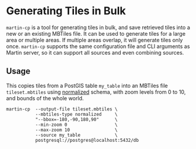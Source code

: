# Generating Tiles in Bulk

`martin-cp` is a tool for generating tiles in bulk, and save retrieved tiles into a new or an existing MBTiles file. It can be used to generate tiles for a large area or multiple areas. If multiple areas overlap, it will generate tiles only once. `martin-cp` supports the same configuration file and CLI arguments as Martin server, so it can support all sources and even combining sources.

## Usage

This copies tiles from a PostGIS table `my_table` into an MBTiles file `tileset.mbtiles` using [normalized](mbtiles-schema.md) schema, with zoom levels from 0 to 10, and bounds of the whole world. 

```shell
martin-cp  --output-file tileset.mbtiles \
           --mbtiles-type normalized     \
           "--bbox=-180,-90,180,90"      \
           --min-zoom 0                  \
           --max-zoom 10                 \
           --source my_table             \
           postgresql://postgres@localhost:5432/db
```
